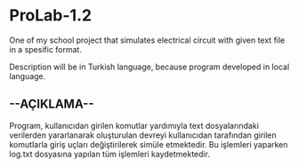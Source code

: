 # ProLab-1.2
One of my school project that simulates electrical circuit with given text file in a spesific format.

Description will be in Turkish language, because program developed in local language.
## --AÇIKLAMA--
Program, kullanıcıdan girilen komutlar yardımıyla text dosyalarındaki verilerden yararlanarak oluşturulan devreyi kullanıcıdan tarafından girilen komutlarla giriş uçları değiştirilerek simüle etmektedir. Bu işlemleri yaparken log.txt dosyasına yapılan tüm işlemleri kaydetmektedir.
